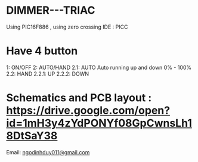 # DIMMER---TRIAC
Using PIC16F886 , using zero crossing
IDE : PICC
# Have 4 button
1: ON/OFF
2: AUTO/HAND
  2.1: AUTO
        Auto running up and down 0% - 100%
  2.2: HAND
        2.2.1: UP
        2.2.2: DOWN
# Schematics and PCB layout : https://drive.google.com/open?id=1mH3y4zYdPONYf08GpCwnsLh18DtSaY38
Email: ngodinhduy011@gmail.com
